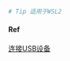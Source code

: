 ```bash
# Tip 适用于WSL2
```

#### Ref
[连接USB设备](https://learn.microsoft.com/zh-cn/windows/wsl/connect-usb#attach-a-usb-device.)
